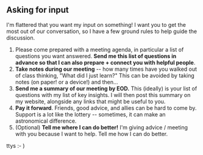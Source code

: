 ## Asking for input
I'm flattered that you want my input on something! I want you to get the most out of our conversation, so I have a few ground rules to help guide the discussion.

1. Please come prepared with a meeting agenda, in particular a list of questions you want answered. **Send me this list of questions in advance so that I can also prepare + connect you with helpful people**.
2. **Take notes during our meeting** -- how many times have you walked out of class thinking, "What did I just learn?" This can be avoided by taking notes (on paper! or a device!) and then...
3. **Send me a summary of our meeting by EOD.** This (ideally) is your list of questions with my list of key insights. I will then post this summary on my website, alongside any links that might be useful to you.
4. **Pay it forward**. Friends, good advice, and allies can be hard to come by. Support is a lot like the lottery -- sometimes, it can make an astronomical difference.
5. (Optional) **Tell me where I can do better!** I'm giving advice / meeting with you because I want to help. Tell me how I can do better.

ttys :- )